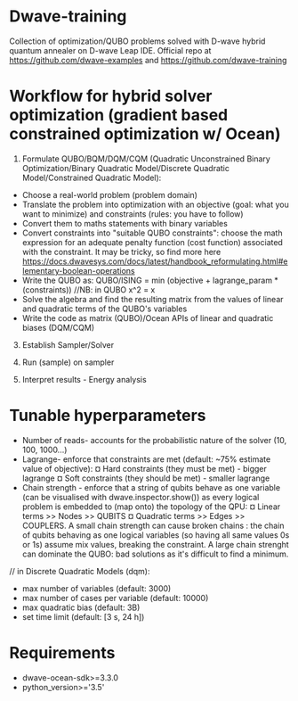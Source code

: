 # Dwave-training
Collection of optimization/QUBO problems solved with D-wave hybrid quantum annealer on D-wave Leap IDE. 
Official repo at https://github.com/dwave-examples and https://github.com/dwave-training

# Workflow for hybrid solver optimization (gradient based constrained optimization w/ Ocean)
1. Formulate QUBO/BQM/DQM/CQM (Quadratic Unconstrained Binary Optimization/Binary Quadratic Model/Discrete Quadratic Model/Constrained Quadratic Model):
  - Choose a real-world problem (problem domain)
  - Translate the problem into optimization with an objective (goal: what you want to minimize) and constraints (rules: you have to follow)
  - Convert them to maths statements with binary variables
  - Convert constraints into "suitable QUBO constraints": choose the math expression for an adequate penalty function (cost function) associated with the constraint. It may be tricky, so find more here https://docs.dwavesys.com/docs/latest/handbook_reformulating.html#elementary-boolean-operations
  - Write the QUBO as: QUBO/ISING = min (objective + lagrange_param * (constraints))  //NB: in QUBO x^2 = x
  - Solve the algebra and find the resulting matrix from the values of linear and quadratic terms of the QUBO's variables
  - Write the code as matrix (QUBO)/Ocean APIs of linear and quadratic biases (DQM/CQM)

3. Establish Sampler/Solver

5. Run (sample) on sampler

7. Interpret results - Energy analysis

# Tunable hyperparameters
- Number of reads- accounts for the probabilistic nature of the solver (10, 100, 1000...)
- Lagrange- enforce that constraints are met (default: ~75% estimate value of objective):
  ¤ Hard constraints (they must be met) - bigger lagrange
  ¤ Soft constraints (they should be met) - smaller lagrange
- Chain strength - enforce that a string of qubits behave as one variable (can be visualised with dwave.inspector.show()) as every logical problem is embedded to (map onto) the topology of the QPU:
  ¤ Linear terms >> Nodes >> QUBITS 
  ¤ Quadratic terms >> Edges >> COUPLERS.
  A small chain strength can cause broken chains : the chain of qubits behaving as one logical variables (so having all same values 0s or 1s) assume mix values, breaking the constraint.
  A large chain strenght can dominate the QUBO: bad solutions as it's difficult to find a minimum.
  
// in Discrete Quadratic Models (dqm):
- max number of variables (default: 3000)
- max number of cases per variable (default: 10000)
- max quadratic bias (default: 3B)
- set time limit (default: [3 s, 24 h])


# Requirements
- dwave-ocean-sdk>=3.3.0 
- python_version>='3.5'
